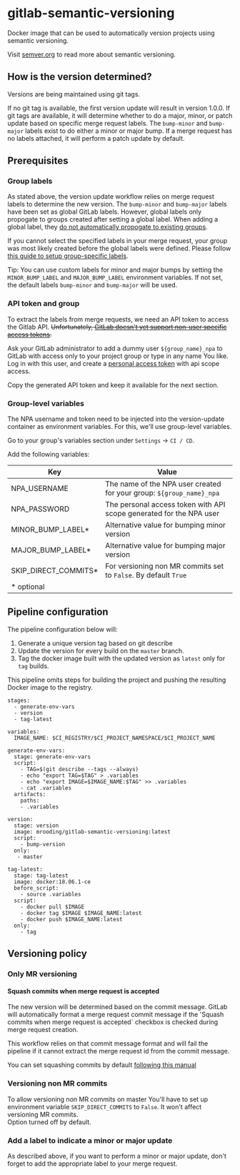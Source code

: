 # gitlab-semantic-versioning

Docker image that can be used to automatically version projects using semantic versioning. 

Visit [semver.org](https://semver.org/) to read more about semantic versioning.

## How is the version determined?

Versions are being maintained using git tags.

If no git tag is available, the first version update will result in version 1.0.0.
If git tags are available, it will determine whether to do a major, minor, or patch update based on specific merge request labels. The `bump-minor` and `bump-major` labels exist to do either a minor or major bump. If a merge request has no labels attached, it will perform a patch update by default.

## Prerequisites

### Group labels

As stated above, the version update workflow relies on merge request labels to determine the new version. The `bump-minor` and `bump-major` labels have been set as global GitLab labels. However, global labels only propogate to groups created after setting a global label. When adding a global label, they [do not automatically propogate to existing groups](https://gitlab.com/gitlab-org/gitlab-ce/issues/12707).

If you cannot select the specified labels in your merge request, your group was most likely created before the global labels were defined. Please follow [this guide to setup group-specific labels](https://docs.gitlab.com/ee/user/project/labels.html).

Tip: You can use custom labels for minor and major bumps by setting the `MINOR_BUMP_LABEL` and `MAJOR_BUMP_LABEL` environment variables. If not set, the default labels `bump-minor` and `bump-major` will be used.

### API token and group

To extract the labels from merge requests, we need an API token to access the Gitlab API. ~~Unfortunately, [GitLab doesn't yet support non-user specific access tokens](https://gitlab.com/gitlab-org/gitlab-ee/issues/756).~~ 

Ask your GitLab administrator to add a dummy user `${group_name}_npa` to GitLab with access only to your project group or type in any name You like. Log in with this user, and create a [personal access token](https://gitlab.wbaa.pl.ing.net/profile/personal_access_tokens) with api scope access.

Copy the generated API token and keep it available for the next section.

### Group-level variables

The NPA username and token need to be injected into the version-update container as environment variables. For this, we'll use group-level variables. 

Go to your group's variables section under `Settings` -> `CI / CD`.

Add the following variables:

| Key             | Value                                                                |
|-----------------|----------------------------------------------------------------------|
| NPA_USERNAME    | The name of the NPA user created for your group: `${group_name}_npa` |
| NPA_PASSWORD    | The personal access token with API scope generated for the NPA user  |
| MINOR_BUMP_LABEL*| Alternative value for bumping minor version                         |
| MAJOR_BUMP_LABEL*| Alternative value for bumping major version                         |
| SKIP_DIRECT_COMMITS*| For versioning non MR commits set to `False`. By default `True`  |
|* optional                                                                              |

## Pipeline configuration

The pipeline configuration below will:
1. Generate a unique version tag based on git describe
2. Update the version for every build on the `master` branch.
3. Tag the docker image built with the updated version as `latest` only for `tag` builds.

This pipeline omits steps for building the  project and pushing the resulting Docker image to the registry.

```
stages:
  - generate-env-vars
  - version
  - tag-latest

variables:
  IMAGE_NAME: $CI_REGISTRY/$CI_PROJECT_NAMESPACE/$CI_PROJECT_NAME

generate-env-vars:
  stage: generate-env-vars
  script:
    - TAG=$(git describe --tags --always)
    - echo "export TAG=$TAG" > .variables
    - echo "export IMAGE=$IMAGE_NAME:$TAG" >> .variables
    - cat .variables
  artifacts:
    paths:
    - .variables

version:
  stage: version
  image: mrooding/gitlab-semantic-versioning:latest
  script:
    - bump-version
  only:
   - master

tag-latest:
  stage: tag-latest
  image: docker:18.06.1-ce
  before_script:
    - source .variables
  script:
    - docker pull $IMAGE
    - docker tag $IMAGE $IMAGE_NAME:latest
    - docker push $IMAGE_NAME:latest
  only:
    - tag
```

## Versioning policy

### Only MR versioning
#### Squash commits when merge request is accepted

The new version will be determined based on the commit message. GitLab will automatically format a merge request commit message if the 'Squash commits when merge request is accepted` checkbox is checked during merge request creation.

This workflow relies on that commit message format and will fail the pipeline if it cannot extract the merge request id from the commit message. 

You can set squashing commits by default [following this manual](https://docs.gitlab.com/ee/user/project/merge_requests/squash_and_merge.html#squash-commits-options)

### Versioning non MR commits
To allow versioning non MR commits on master You'll have to set up environment variable `SKIP_DIRECT_COMMITS` to `False`. It won't affect versioning MR commits.  
Option turned off by default.

### Add a label to indicate a minor or major update

As described above, if you want to perform a minor or major update, don't forget to add the appropriate label to your merge request.
